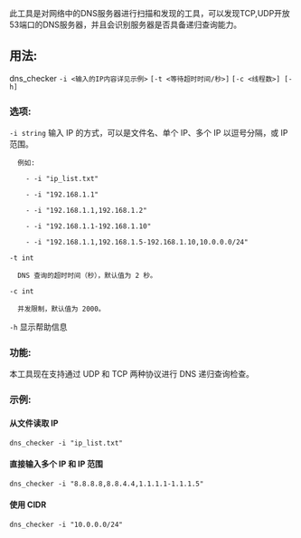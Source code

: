 此工具是对网络中的DNS服务器进行扫描和发现的工具，可以发现TCP,UDP开放53端口的DNS服务器，并且会识别服务器是否具备递归查询能力。

## 用法:
  dns_checker `-i <输入的IP内容详见示例>` `[-t <等待超时时间/秒>]` `[-c <线程数>] [-h]`

### 选项:
  `-i string`
      输入 IP 的方式，可以是文件名、单个 IP、多个 IP 以逗号分隔，或 IP 范围。
      
      例如:
      
        - -i "ip_list.txt"
        
        - -i "192.168.1.1"
        
        - -i "192.168.1.1,192.168.1.2"
        
        - -i "192.168.1.1-192.168.1.10"
        
        - -i "192.168.1.1,192.168.1.5-192.168.1.10,10.0.0.0/24"
        
  `-t int`
  
      DNS 查询的超时时间（秒），默认值为 2 秒。
      
  `-c int`
  
      并发限制，默认值为 2000。

  `-h`  显示帮助信息

### 功能:

  本工具现在支持通过 UDP 和 TCP 两种协议进行 DNS 递归查询检查。
  
### 示例:

  #### 从文件读取 IP
  
  `dns_checker -i "ip_list.txt"`
  
  #### 直接输入多个 IP 和 IP 范围
  
  `dns_checker -i "8.8.8.8,8.8.4.4,1.1.1.1-1.1.1.5"`
  
  #### 使用 CIDR
  
  `dns_checker -i "10.0.0.0/24"`